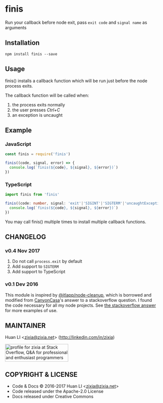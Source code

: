 # finis

Run your callback before node exit, pass `exit code` and `signal name` as arguments

## Installation

```
npm install finis --save
```

## Usage

finis() installs a callback function which will be run just before the node process exits.

The callback function will be called when:

1. the process exits normally
1. the user presses _Ctrl+C_
1. an exception is uncaught

## Example

### JavaScript

```js
const finis = require('finis')

finis((code, signal, error) => {
  console.log(`finis(${code}, ${signal}, ${error})`)
})
```

### TypeScript

```ts
import finis from 'finis'

finis((code: number, signal: 'exit'|'SIGINT'|'SIGTERM'|'uncaughtException', error?: Error) => {
  console.log(`finis(${code}, ${signal}, ${error})`)
})
```

You may call finis() multiple times to install multiple callback functions.

CHANGELOG
---------

### v0.4 Nov 2017
1. Do not call `process.exit` by default
1. Add support to `SIGTERM`
1. Add support to TypeScript

### v0.1 Dev 2016

This module is inspired by [@jtlapp/node-cleanup](https://github.com/jtlapp/node-cleanup), which is borrowed and modified from [CanyonCasa](http://stackoverflow.com/users/3319552/canyoncasa)'s answer to a stackoverflow question. I found the code necessary for all my node projects. See [the stackoverflow answer](http://stackoverflow.com/a/21947851/650894) for more examples of use.

MAINTAINER
----------
Huan LI \<zixia@zixia.net\> (http://linkedin.com/in/zixia)

<a href="http://stackoverflow.com/users/1123955/zixia">
  <img src="http://stackoverflow.com/users/flair/1123955.png" width="208" height="58" alt="profile for zixia at Stack Overflow, Q&amp;A for professional and enthusiast programmers" title="profile for zixia at Stack Overflow, Q&amp;A for professional and enthusiast programmers">
</a>

COPYRIGHT & LICENSE
-------------------
* Code & Docs © 2016-2017 Huan LI \<zixia@zixia.net\>
* Code released under the Apache-2.0 License
* Docs released under Creative Commons
